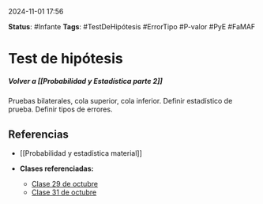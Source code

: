 2024-11-01 17:56

__Status__: #Infante 
__Tags__: #TestDeHipótesis #ErrorTipo #P-valor #PyE #FaMAF 
# Test de hipótesis
##### Volver a [[Probabilidad y Estadística parte 2]]

Pruebas bilaterales, cola superior, cola inferior.
Definir estadístico de prueba.
Definir tipos de errores.



## Referencias

- [[Probabilidad y estadística material]]

- **Clases referenciadas:**
	-  [Clase 29 de octubre](https://docs.google.com/presentation/d/1IdupfJEourEC6a5cWJM0C8ZHGqmasP1TswlAezEzg5A/edit#slide=id.p)
	-  [Clase 31 de octubre](https://docs.google.com/presentation/d/1HT9tBvHyTWwSFhGCMDg82v2u3mMG0EnWbKMU9-tPXCM/edit#slide=id.p)


